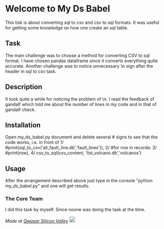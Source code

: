 # Welcome to My Ds Babel
This tisk is about converting sql to csv and csv to sql formats. It was useful for getting some knowledge on how one create an sql table.

## Task
The main challenge was to choose a method for converting CSV to sql format. I have chosen pandas dataframe since it converts everything quite accurate. Another challenge was to notice unnecessary \n sign after the header in sql to csv task. 

## Description
It took quite a while for noticing the problem of \n. I read the feedback of gandalf which told me about the number of lines in my code and in that of gandalf check.

## Installation
Open my_ds_babel.py document and delete several # signs to see that the code works, i.e. in front of 1/ #print(sql_to_csv('all_fault_line.db','fault_lines')), 2/ #for row in records: 3/ #print(row), 4/ csv_to_sql(csv_content, 'list_volcano.db','volcanos')  

## Usage
After the arrangement described above just type in the console "python my_ds_babel.py" and one will get results. 

### The Core Team
I did this task by myself. Since noone was doing the task at the time.

<span><i>Made at <a href='https://qwasar.io'>Qwasar Silicon Valley</a></i></span>
<span><img alt='Qwasar Silicon Valley Logo' src='https://storage.googleapis.com/qwasar-public/qwasar-logo_50x50.png' width='20px'></span>
